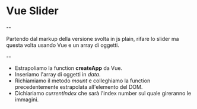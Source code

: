 # Vue Slider #

--

Partendo dal markup della versione svolta in js plain, rifare lo slider ma questa volta usando Vue e un array di oggetti.

--

- Estrapoliamo la function **createApp** da Vue.
- Inseriamo l'array di oggetti in *data*.
- Richiamiamo il metodo *mount* e colleghiamo la function precedentemente estrapolata all'elemento del DOM.
- Dichiariamo *currentIndex* che sarà l'index number sul quale gireranno le immagini. 